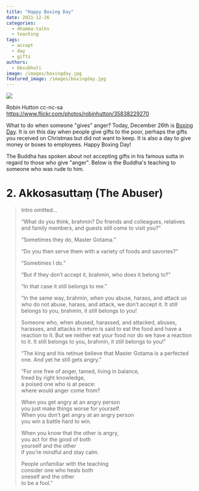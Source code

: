 ```yaml
---
title: "Happy Boxing Day"
date: 2021-12-26
categories: 
  - dhamma-talks
  - teaching
tags: 
  - accept
  - day
  - gifts
authors: 
  - bksubhuti
image: /images/boxingday.jpg
featured_image: /images/boxingday.jpg
---
```


![](/images/boxingday.jpg)

Robin Hutton cc-nc-sa https://www.flickr.com/photos/robinhutton/35838229270

What to do when someone "gives" anger? Today, December 26th is [Boxing Day](https://en.wikipedia.org/wiki/Boxing_Day). It is on this day when people give gifts to the poor, perhaps the gifts you received on Christmas but did not want to keep. It is also a day to give money or boxes to employees. Happy Boxing Day!

The Buddha has spoken about not accepting gifts in his famous sutta in regard to those who give "anger". Below is the Buddha's teaching to someone who was rude to him.

# 2\. **Akkosasuttaṃ** (The Abuser)

>   
> Intro omitted...
> 
> “What do you think, brahmin? Do friends and colleagues, relatives and family members, and guests still come to visit you?”
> 
> “Sometimes they do, Master Gotama.”
> 
> “Do you then serve them with a variety of foods and savories?”
> 
> “Sometimes I do.”
> 
> “But if they don’t accept it, brahmin, who does it belong to?”
> 
> “In that case it still belongs to me.”
> 
> “In the same way, brahmin, when you abuse, harass, and attack us who do not abuse, harass, and attack, we don’t accept it. It still belongs to you, brahmin, it still belongs to you!
> 
> Someone who, when abused, harassed, and attacked, abuses, harasses, and attacks in return is said to eat the food and have a reaction to it. But we neither eat your food nor do we have a reaction to it. It still belongs to you, brahmin, it still belongs to you!”
> 
> “The king and his retinue believe that Master Gotama is a perfected one. And yet he still gets angry.”
> 
> “For one free of anger, tamed, living in balance,  
> freed by right knowledge,  
> a poised one who is at peace:  
> where would anger come from?
> 
> When you get angry at an angry person  
> you just make things worse for yourself.  
> When you don’t get angry at an angry person  
> you win a battle hard to win.
> 
> When you know that the other is angry,  
> you act for the good of both  
> yourself and the other  
> if you’re mindful and stay calm.
> 
> People unfamiliar with the teaching  
> consider one who heals both  
> oneself and the other  
> to be a fool.”